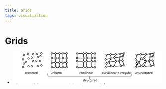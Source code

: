 ```yaml
---
title: Grids
tags: visualization
---
```


# Grids
- ![im](assets/Pasted%20Image%2020220411124545.png)






























































